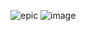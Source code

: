 
![epic](https://user-images.githubusercontent.com/71350243/191336684-3c9188f8-f756-47a1-8448-849bf4bedfa7.gif)
![image](https://user-images.githubusercontent.com/71350243/191343314-0b3ff026-a684-4c18-a049-222941307e21.png)
